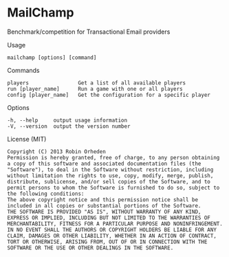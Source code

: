 MailChamp
=========

Benchmark/competition for Transactional Email providers

  Usage

    mailchamp [options] [command]

  Commands

    players                Get a list of all available players
    run [player_name]      Run a game with one or all players
    config [player_name]   Get the configuration for a specific player

  Options

    -h, --help     output usage information
    -V, --version  output the version number

  License (MIT)
    
    Copyright (C) 2013 Robin Orheden
    Permission is hereby granted, free of charge, to any person obtaining a copy of this software and associated documentation files (the "Software"), to deal in the Software without restriction, including without limitation the rights to use, copy, modify, merge, publish, distribute, sublicense, and/or sell copies of the Software, and to permit persons to whom the Software is furnished to do so, subject to the following conditions:
    The above copyright notice and this permission notice shall be included in all copies or substantial portions of the Software.
    THE SOFTWARE IS PROVIDED "AS IS", WITHOUT WARRANTY OF ANY KIND, EXPRESS OR IMPLIED, INCLUDING BUT NOT LIMITED TO THE WARRANTIES OF MERCHANTABILITY, FITNESS FOR A PARTICULAR PURPOSE AND NONINFRINGEMENT. IN NO EVENT SHALL THE AUTHORS OR COPYRIGHT HOLDERS BE LIABLE FOR ANY CLAIM, DAMAGES OR OTHER LIABILITY, WHETHER IN AN ACTION OF CONTRACT, TORT OR OTHERWISE, ARISING FROM, OUT OF OR IN CONNECTION WITH THE SOFTWARE OR THE USE OR OTHER DEALINGS IN THE SOFTWARE.
